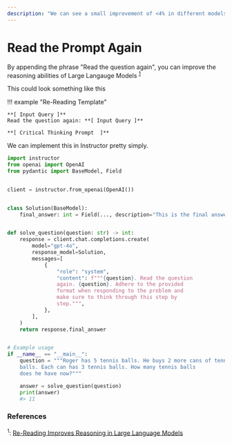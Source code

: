 ```yaml
---
description: "We can see a small improvement of <4% in different models by just appending the phrase - Read The Question Again."
---
```


# Read the Prompt Again

By appending the phrase "Read the question again", you can improve the reasoning abilities of Large Langauge Models <sup><a href="https://arxiv.org/pdf/2309.06275">1</a></sup>

This could look something like this

!!! example "Re-Reading Template"

    **[ Input Query ]**
    Read the question again: **[ Input Query ]**

    **[ Critical Thinking Prompt  ]**

We can implement this in Instructor pretty simply.

```python hl_lines="20-21"
import instructor
from openai import OpenAI
from pydantic import BaseModel, Field


client = instructor.from_openai(OpenAI())


class Solution(BaseModel):
    final_answer: int = Field(..., description="This is the final answer")


def solve_question(question: str) -> int:
    response = client.chat.completions.create(
        model="gpt-4o",
        response_model=Solution,
        messages=[
            {
                "role": "system",
                "content": f"""{question}. Read the question
                again. {question}. Adhere to the provided
                format when responding to the problem and
                make sure to think through this step by
                step.""",
            },
        ],
    )
    return response.final_answer


# Example usage
if __name__ == "__main__":
    question = """Roger has 5 tennis balls. He buys 2 more cans of tennis
    balls. Each can has 3 tennis balls. How many tennis balls
    does he have now?"""

    answer = solve_question(question)
    print(answer)
    #> 11
```

### References

<sup id="ref-1">1</sup>: [Re-Reading Improves Reasoning in Large Language Models](https://arxiv.org/pdf/2309.06275)
